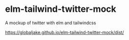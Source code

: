 # elm-tailwind-twitter-mock
A mockup of twitter with elm and tailwindcss

https://globaljake.github.io/elm-tailwind-twitter-mock/dist/
